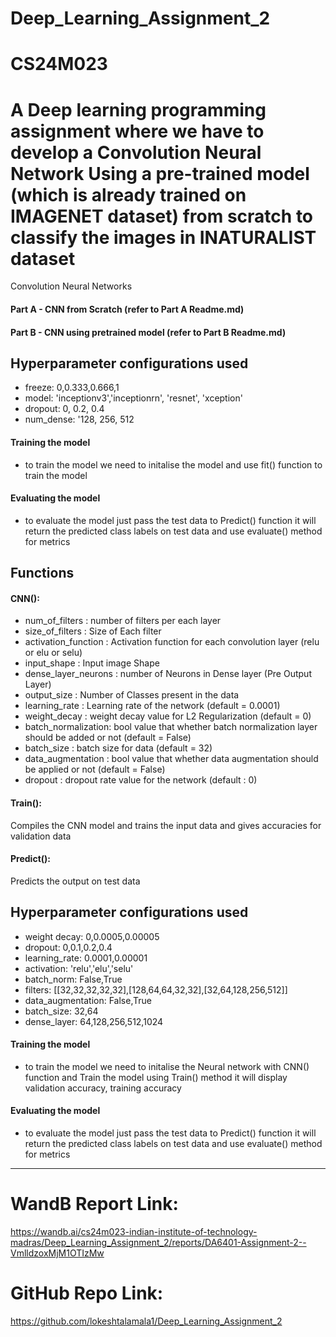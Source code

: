# Deep_Learning_Assignment_2
# CS24M023
# A Deep learning programming assignment where we have to develop a Convolution Neural Network Using a pre-trained model (which is already trained on IMAGENET dataset) from scratch to classify the images in INATURALIST dataset

Convolution Neural Networks
#### Part A -  CNN from Scratch (refer to Part A Readme.md)
#### Part B -  CNN using pretrained model (refer to Part B Readme.md)

## Hyperparameter configurations used
 - freeze: 0,0.333,0.666,1
 - model: 'inceptionv3','inceptionrn', 'resnet', 'xception'
 - dropout:  0, 0.2, 0.4
 - num_dense: '128, 256, 512
  
#### Training the model
 - to train the model we need to initalise the model and use fit() function to train the model
#### Evaluating the model
 - to evaluate the model just pass the test data to Predict() function it will return the predicted class labels on test data and use evaluate() method for metrics

## Functions 
#### CNN():
- num_of_filters : number of filters per each layer 
- size_of_filters : Size of Each filter
- activation_function : Activation function for each convolution layer (relu or elu or selu)
- input_shape : Input image Shape 
- dense_layer_neurons : number of Neurons in Dense layer (Pre Output Layer)
- output_size : Number of Classes present in the data
- learning_rate : Learning rate of the network (default = 0.0001)
- weight_decay : weight decay value for L2 Regularization (default = 0)
- batch_normalization: bool value that whether batch normalization layer should be added or not (default = False)
- batch_size : batch size for data (default = 32)
- data_augmentation : bool value that whether data augmentation should be applied or not (default = False)
- dropout : dropout rate value for the network (default : 0)

#### Train():
 Compiles the CNN model and trains the input data and gives accuracies for validation data
 
#### Predict():
  Predicts the output on test data
  
## Hyperparameter configurations used
 - weight decay: 0,0.0005,0.00005
 - dropout: 0,0.1,0.2,0.4
 - learning_rate:  0.0001,0.00001
 - activation: 'relu','elu','selu'
 - batch_norm: False,True 
 - filters:  [[32,32,32,32,32],[128,64,64,32,32],[32,64,128,256,512]]
 - data_augmentation: False,True
 - batch_size: 32,64
 - dense_layer: 64,128,256,512,1024
  
#### Training the model
 - to train the model we need to initalise the Neural network with CNN() function and Train the model using Train() method it will display validation accuracy, training accuracy 
#### Evaluating the model
 - to evaluate the model just pass the test data to Predict() function it will return the predicted class labels on test data and use evaluate() method for metrics
 
----------------------------------------------------------
# WandB Report Link: 
https://wandb.ai/cs24m023-indian-institute-of-technology-madras/Deep_Learning_Assignment_2/reports/DA6401-Assignment-2--VmlldzoxMjM1OTIzMw

# GitHub Repo Link: 
https://github.com/lokeshtalamala1/Deep_Learning_Assignment_2

